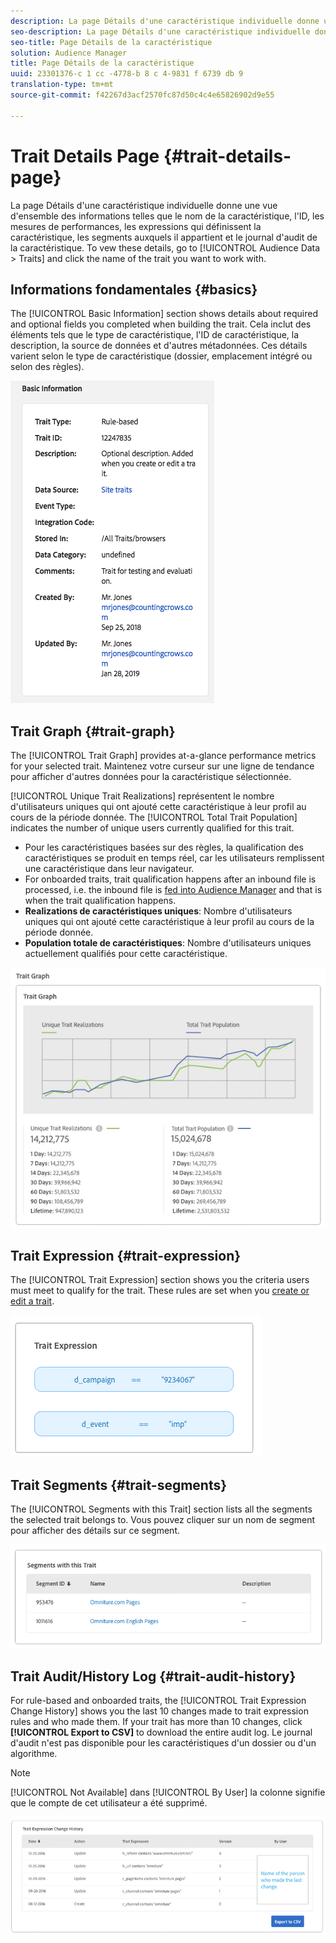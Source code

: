 ```yaml
---
description: La page Détails d'une caractéristique individuelle donne une vue d'ensemble des informations telles que le nom de la caractéristique, l'ID, les mesures de performances, les expressions qui définissent la caractéristique, les segments auxquels il appartient et le journal d'audit de la caractéristique. Pour les afficher, accédez à Données d'audience > Caractéristiques, puis cliquez sur le nom de la caractéristique avec laquelle vous souhaitez travailler.
seo-description: La page Détails d'une caractéristique individuelle donne une vue d'ensemble des informations telles que le nom de la caractéristique, l'ID, les mesures de performances, les expressions qui définissent la caractéristique, les segments auxquels il appartient et le journal d'audit de la caractéristique. Pour les afficher, accédez à Données d'audience > Caractéristiques, puis cliquez sur le nom de la caractéristique avec laquelle vous souhaitez travailler.
seo-title: Page Détails de la caractéristique
solution: Audience Manager
title: Page Détails de la caractéristique
uuid: 23301376-c 1 cc -4778-b 8 c 4-9831 f 6739 db 9
translation-type: tm+mt
source-git-commit: f42267d3acf2570fc87d50c4c4e65826902d9e55

---
```



# Trait Details Page {#trait-details-page}

La page Détails d'une caractéristique individuelle donne une vue d'ensemble des informations telles que le nom de la caractéristique, l'ID, les mesures de performances, les expressions qui définissent la caractéristique, les segments auxquels il appartient et le journal d'audit de la caractéristique. To vew these details, go to [!UICONTROL Audience Data > Traits] and click the name of the trait you want to work with.

## Informations fondamentales {#basics}

The [!UICONTROL Basic Information] section shows details about required and optional fields you completed when building the trait. Cela inclut des éléments tels que le type de caractéristique, l'ID de caractéristique, la description, la source de données et d'autres métadonnées. Ces détails varient selon le type de caractéristique (dossier, emplacement intégré ou selon des règles).

![](assets/basicInfo.png)

## Trait Graph {#trait-graph}

The [!UICONTROL Trait Graph] provides at-a-glance performance metrics for your selected trait. Maintenez votre curseur sur une ligne de tendance pour afficher d'autres données pour la caractéristique sélectionnée.

[!UICONTROL Unique Trait Realizations] représentent le nombre d'utilisateurs uniques qui ont ajouté cette caractéristique à leur profil au cours de la période donnée. The [!UICONTROL Total Trait Population] indicates the number of unique users currently qualified for this trait.

* Pour les caractéristiques basées sur des règles, la qualification des caractéristiques se produit en temps réel, car les utilisateurs remplissent une caractéristique dans leur navigateur.
* For onboarded traits, trait qualification happens after an inbound file is processed, i.e. the inbound file is [fed into Audience Manager](../../faq/faq-inbound-data-ingestion.md) and that is when the trait qualification happens.
* **Realizations de caractéristiques uniques**: Nombre d'utilisateurs uniques qui ont ajouté cette caractéristique à leur profil au cours de la période donnée.
* **Population totale de caractéristiques**: Nombre d'utilisateurs uniques actuellement qualifiés pour cette caractéristique.

![](assets/traitGraph.png)

## Trait Expression {#trait-expression}

The [!UICONTROL Trait Expression] section shows you the criteria users must meet to qualify for the trait. These rules are set when you [create or edit a trait](../../features/traits/about-trait-builder.md).

![](assets/traitExpression.png)

## Trait Segments {#trait-segments}

The [!UICONTROL Segments with this Trait] section lists all the segments the selected trait belongs to. Vous pouvez cliquer sur un nom de segment pour afficher des détails sur ce segment.

![](assets/traitSegments.png)

## Trait Audit/History Log {#trait-audit-history}

For rule-based and onboarded traits, the [!UICONTROL Trait Expression Change History] shows you the last 10 changes made to trait expression rules and who made them. If your trait has more than 10 changes, click **[!UICONTROL Export to CSV]** to download the entire audit log. Le journal d'audit n'est pas disponible pour les caractéristiques d'un dossier ou d'un algorithme.

>[!NOTE]
>
>[!UICONTROL Not Available] dans [!UICONTROL By User] la colonne signifie que le compte de cet utilisateur a été supprimé.

![](assets/traitHistory.png)